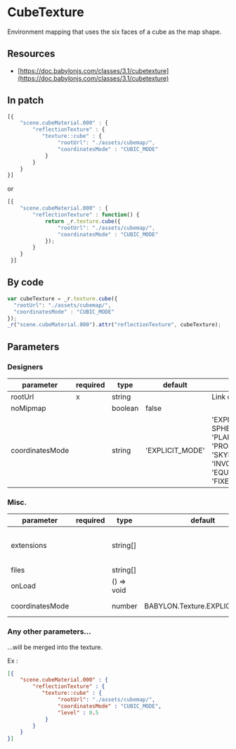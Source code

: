 # CubeTexture

Environment mapping that uses the six faces of a cube as the map shape.

## Resources
* [https://doc.babylonjs.com/classes/3.1/cubetexture](https://doc.babylonjs.com/classes/3.1/cubetexture)

## In patch

```js
[{
    "scene.cubeMaterial.000" : {
        "reflectionTexture" : {
           "texture::cube" : {
                "rootUrl": "./assets/cubemap/",
                "coordinatesMode" : "CUBIC_MODE"
            }
        }
    }
}]
```
or
```js
[{
    "scene.cubeMaterial.000" : {
        "reflectionTexture" : function() {
            return _r.texture.cube({
                "rootUrl": "./assets/cubemap/",
                "coordinatesMode" : "CUBIC_MODE"
            });
        }
    }
 }]
```

## By code
```js
var cubeTexture = _r.texture.cube({
  "rootUrl": "./assets/cubemap/",
  "coordinatesMode" : "CUBIC_MODE"
});
_r("scene.cubeMaterial.000").attr("reflectionTexture", cubeTexture);
```

## Parameters

### Designers
parameter | required | type | default | description
----------|----------|------|---------|------------
rootUrl          | x  | string           | | Link of the texture
noMipmap         |    | boolean          | false | 
coordinatesMode  |    | string           | 'EXPLICIT_MODE' | 'EXPLICIT_MODE', SPHERICAL_MODE', 'PLANAR_MODE', 'CUBIC_MODE', 'PROJECTION_MODE', 'SKYBOX_MODE', 'INVCUBIC_MODE', 'EQUIRECTANGULAR_MODE', 'FIXED_EQUIRECTANGULAR_MODE'   

### Misc.
parameter | required | type | default | description
----------|----------|------|---------|------------
extensions       |    | string[]                                | | The cube texture extensions. The defaults extensions are : [_px.jpg, _py.jpg, _pz.jpg, _nx.jpg, _ny.jpg, _nz.jpg]
files            |    | string[]                                | | 
onLoad           |    | () => void                              | | Callback
coordinatesMode  |    | number | BABYLON.Texture.EXPLICIT_MODE  | ex : BABYLON.Texture.CUBIC_MODE

### Any other parameters...
...will be merged into the texture.

Ex :
```json
[{
    "scene.cubeMaterial.000" : {
        "reflectionTexture" : {
           "texture::cube" : {
                "rootUrl": "./assets/cubemap/",
                "coordinatesMode" : "CUBIC_MODE",
                "level" : 0.5
            }
        }
    }
}]
```
